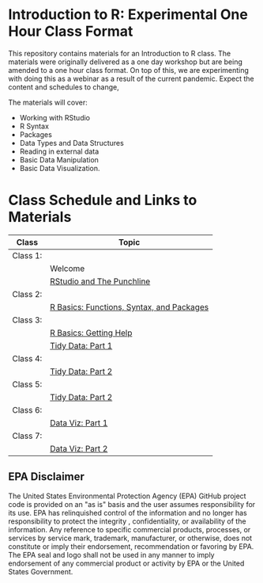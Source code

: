 # Introduction to R: Experimental One Hour Class Format

This repository contains materials for an Introduction to R class.  The materials were originally delivered as a one day workshop but are being amended to a one hour class format.  On top of this, we are experimenting with doing this as a webinar as a result of the current pandemic.  Expect the content and schedules to change,

The materials will cover:

- Working with RStudio
- R Syntax
- Packages
- Data Types and Data Structures
- Reading in external data
- Basic Data Manipulation
- Basic Data Visualization.

# Class Schedule and Links to Materials

|Class                      |Topic                                             | 
|---------------------------|--------------------------------------------------| 
|Class 1:                   |                                                  |
|                           |Welcome                                           |
|                           |[RStudio and The Punchline](lessons/01_rstudio.md)|
|Class 2:                   |                                                  |
|                           |[R Basics: Functions, Syntax, and Packages](lessons/02_r_basics.md)|
|Class 3:                   |                                                  |
|                           |[R Basics: Getting Help](lessons/02_r_basics.md#getting-help)|
|                           |[Tidy Data: Part 1](lessons/03_tidy_data_in_r_1.md)|
|Class 4:                   |                                                  |
|                           |[Tidy Data: Part 2](lessons/03_tidy_data_in_r_2.md)|
|Class 5:                   |                                                  |
|                           |[Tidy Data: Part 2](lessons/03_tidy_data_in_r.md) |
|Class 6:                   |                                                  |
|                           |[Data Viz: Part 1](lessons/04_data_viz_with_ggplot2.md)|
|Class 7:                   |                                                  |
|                           |[Data Viz: Part 2](lessons/04_data_viz_with_ggplot2.md)|

## EPA Disclaimer
The United States Environmental Protection Agency (EPA) GitHub project code is provided on an "as is" basis and the user assumes responsibility for its use. EPA has relinquished control of the information and no longer has responsibility to protect the integrity , confidentiality, or availability of the information. Any reference to specific commercial products, processes, or services by service mark, trademark, manufacturer, or otherwise, does not constitute or imply their endorsement, recommendation or favoring by EPA. The EPA seal and logo shall not be used in any manner to imply endorsement of any commercial product or activity by EPA or the United States Government.
